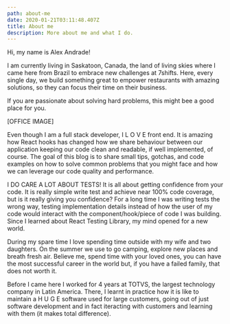```yaml
---
path: about-me
date: 2020-01-21T03:11:48.407Z
title: About me
description: More about me and what I do.
---
```

Hi, my name is Alex Andrade!

I am currently living in Saskatoon, Canada, the land of living skies where I came here from Brazil to embrace new challenges at 7shifts. Here, every single day, we build something great to empower restaurants with amazing solutions, so they can focus their time on their business. 

If you are passionate about solving hard problems, this might bee a good place for you.

\[OFFICE IMAGE]

Even though I am a full stack developer, I  L O V E  front end. It is amazing how React hooks has changed how we share behaviour between our application keeping our code clean and readable, if well implemented, of course. The goal of this blog is to share small tips, gotchas, and code examples on how to solve common problems that you might face and how we can leverage our code quality and performance.

I DO CARE A LOT ABOUT TESTS! It is all about getting confidence from your code. It is really simple write test and achieve near 100% code coverage, but is it really giving you confidence? For a long time I was writing tests the wrong way, testing implementation details instead of how the user of my code would interact with the component/hook/piece of code I was building. Since I learned about React Testing Library, my mind opened for a new world.

During my spare time I love spending time outside with my wife and two daughters. On the summer we use to go camping, explore new places and breath fresh air. Believe me, spend time with your loved ones, you can have the most successful career in the world but, if you have a failed family, that does not worth it.

Before I came here I worked for 4 years at TOTVS, the largest technology company in Latin America. There, I learnt in practice how it is like to maintain a H U G E software used for large customers, going out of just software development and in fact iteracting with customers and learning with them (it makes total difference).
